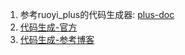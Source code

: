 1. 参考ruoyi_plus的代码生成器: [plus-doc](https://plus-doc.dromara.org)
2. [代码生成-官方](https://baomidou.com/guides/new-code-generator/)
2. [代码生成-参考博客](https://blog.csdn.net/weixin_36152775/article/details/136770446)